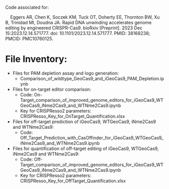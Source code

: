 Code associated for:

&nbsp;&nbsp;&nbsp;&nbsp;Eggers AR, Chen K, Soczek KM, Tuck OT, Doherty EE, Thornton BW, Xu B, Trinidad MI, Doudna JA. Rapid DNA unwinding accelerates genome editing by engineered CRISPR-Cas9. bioRxiv [Preprint]. 2023 Dec 15:2023.12.14.571777. doi: 10.1101/2023.12.14.571777. PMID: 38168238; PMCID: PMC10760125.


# File Inventory:
- Files for PAM depletion assay and logo generation:
  - Comparison_of_wildtype_GeoCas9_and_iGeoCas9_PAM_Depletion.ipynb
- Files for on-target editor comparison:
  - Code: On-Target_comparison_of_improved_genome_editors_for_iGeoCas9_WTGeoCas9_iNme2Cas9_and_WTNme2Cas9.ipynb
  - Key for CRISPResso2 parameters: CRISPResso_Key_for_OnTarget_Quantification.xlsx
- Files for off-target prediction of iGeoCas9, WTGeoCas9, iNme2Cas9 and WTNme2Cas9:
  - Code: Off_Target_Prediction_with_CasOffinder_for_iGeoCas9_WTGeoCas9_iNme2Cas9_and_WTNme2Cas9.ipynb
- Files for quantification of off-target editing of iGeoCas9, WTGeoCas9, iNme2Cas9 and WTNme2Cas9:
  - Code: Off-Target_comparison_of_improved_genome_editors_for_iGeoCas9_WTGeoCas9_iNme2Cas9_and_WTNme2Cas9.ipynb
  - Key for CRISPResso2 parameters: CRISPResso_Key_for_OffTarget_Quantification.xlsx

